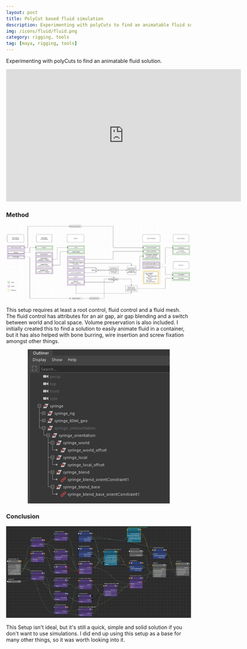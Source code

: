 ```yaml
---
layout: post
title: PolyCut based fluid simulation
description: Experimenting with polyCuts to find an animatable fluid solution. 
img: /icons/fluid/fluid.png
category: rigging, tools
tag: [maya, rigging, tools]
---
```

Experimenting with polyCuts to find an animatable fluid solution.
<p align="center"><iframe src="https://player.vimeo.com/video/351359997?color=ff9933&title=0&byline=0&portrait=0" width="640" height="360" frameborder="0" webkitallowfullscreen mozallowfullscreen allowfullscreen></iframe></p>

<h3>Method</h3> 
<p align="center"><img src="/icons/fluid/fluid_graph.png"/></p>
<p class="justify"> 
This setup requires at least a root control, fluid control and a fluid mesh. 
The fluid control has attributes for an air gap, air gap blending and a switch between world and local space. 
Volume preservation is also included. 
I initially created this to find a solution to easily animate fluid in a container,
but it has also helped with bone burring, wire insertion and screw fixation amongst other things.
</p>
<p align="center"><img src="/icons/fluid/fluid_outliner.png"/></p>

<h3>Conclusion</h3>
<p align="center"><img src="/icons/fluid/fluid_nodes.png"/></p>
<p class="justify">This Setup isn't ideal, but it's still a quick, simple and solid solution if you don't want to use simulations.
I did end up using this setup as a base for many other things, so it was worth looking into it. 
</p>



